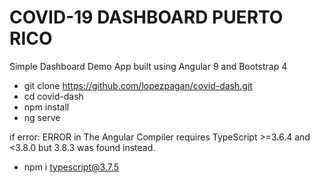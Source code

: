 # COVID-19 DASHBOARD PUERTO RICO

Simple Dashboard Demo App built using Angular 9 and Bootstrap 4

- git clone https://github.com/lopezpagan/covid-dash.git
- cd covid-dash
- npm install
- ng serve

if error: ERROR in The Angular Compiler requires TypeScript >=3.6.4 and <3.8.0 but 3.8.3 was found instead.
- npm i typescript@3.7.5